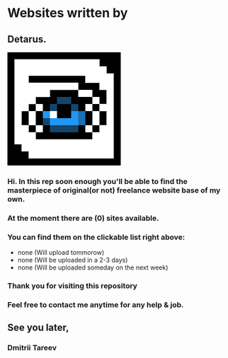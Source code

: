 # Websites written by
##  Detarus.
![The logo of mine](https://github.com/detarus/BasicWebsite/blob/master/images/logo-256.png?raw=true)
### Hi. In this rep soon enough you'll be able to find the masterpiece of original(or not) freelance website base of my own.
### At the moment there are (0) sites available.

### You can find them on the clickable list right above:

* none (Will upload tommorow)
* none (Will be uploaded in a 2-3 days)
* none (Will be uploaded someday on the next week)

### Thank you for visiting this repository

### Feel free to contact me anytime for any help & job.

## See you later,
### Dmitrii Tareev